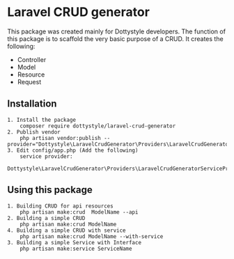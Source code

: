 # Laravel CRUD generator

This package was created mainly for Dottystyle developers. The function of this package
is to scaffold the very basic purpose of a CRUD. It creates the following:

* Controller
* Model
* Resource
* Request

## Installation
    1. Install the package
        composer require dottystyle/laravel-crud-generator
    2. Publish vendor
        php artisan vendor:publish --provider="Dottystyle\LaravelCrudGenerator\Providers\LaravelCrudGeneratorServiceProvider"
    3. Edit config/app.php (Add the following)
        service provider:
            Dottystyle\LaravelCrudGenerator\Providers\LaravelCrudGeneratorServiceProvider::class,

## Using this package

    1. Building CRUD for api resources
        php artisan make:crud  ModelName --api
    2. Building a simple CRUD
        php artisan make:crud ModelName
    4. Building a simple CRUD with service
        php artisan make:crud ModelName --with-service
    3. Building a simple Service with Interface
        php artisan make:service ServiceName